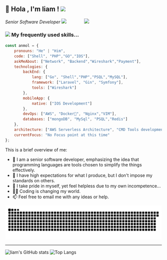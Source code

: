 <h2>🍁 Hola , I'm liam ! <img src="https://media.giphy.com/media/12oufCB0MyZ1Go/giphy.gif" width="40"></h2>

<img align='right' src="https://media.giphy.com/media/M9gbBd9nbDrOTu1Mqx/giphy.gif" width="250">

<p><em> Senior Software Developer <img src="https://media.giphy.com/media/WUlplcMpOCEmTGBtBW/giphy.gif" width="40"></em></p>

### <img src="https://media.giphy.com/media/VgCDAzcKvsR6OM0uWg/giphy.gif" width="35"> My frequently used skills...  

```javascript
const anmol = {
    pronouns: "He" | "Him",
    code: ["Shell", "PHP","GO","IOS"],
    askMeAbout: ["Network", "Backend","Wireshark","Payment"],
    technologies: {
        backEnd: {
            lang: ["Go", "Shell","PHP","PSQL","MySQL"],
            framework: ["Laravel", "Gin", "Symfony"],
            tools: ["Wireshark"]
        },
        mobileApp: {
            native: ["IOS Development"]
        },
        devOps: ["AWS", "Docker🐳", "Nginx","VIM"],
        databases: ["mongoDB", "MySql", "PSQL","Redis"]
    },
    architecture: ["AWS Serverless Architecture", "CMD Tools development"],
    currentFocus: "No Focus point at this time"
};
```

This is a brief overview of me:
- 🌸 I am a senior software developer, emphasizing the idea that programming languages are tools chosen to simplify the things effectively.
- 💯 I have high expectations for what I produce, but I don't impose my standards on others.
- 🐼 I take pride in myself, yet feel helpless due to my own incompetence...
- 🧑‍💻 Coding is changing my world.
- 📫 Feel free to email me with any ideas or help.

![Game[^1]](github-user-contribution.svg)

---

![liam's GitHub stats](https://github-readme-stats.vercel.app/api?username=liam-pat&show_icons=true&theme=dracula&hide=prs,issues,contribs)
![Top Langs](https://github-readme-stats.vercel.app/api/top-langs/?username=liam-pat&layout=compact)


